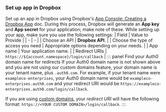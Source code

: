 ### Set up app in Dropbox
Set up an app in Dropbox using Dropbox's [App Console: Creating a Dropbox App](https://www.dropbox.com/developers/reference/getting-started#app%20console) doc. During this process, Dropbox will generate an **App key** and **App secret** for your application; make note of these.
While setting up your app, make sure you use the following settings:
| Field | Value to Provide |
| - | - |
| Choose an API | **Dropbox API**. |
| Choose the type of access you need | Appropriate options depending on your needs. |
| App name | Your application name. |
| Redirect URIs | `https://${account.namespace}/login/callback` |
::: panel Find your Auth0 domain name for redirects
If your Auth0 domain name is not shown above and you are not using our custom domains feature, your domain name is your tenant name, plus `.auth0.com`. For example, if your tenant name were `exampleco-enterprises`, your Auth0 domain name would be `exampleco-enterprises.auth0.com` and your redirect URI would be `https://exampleco-enterprises.auth0.com/login/callback`.

If you are using [custom domains](https://auth0.com/docs/custom-domains), your <dfn data-key="callback">redirect URI</dfn> will have the following format: `https://<YOUR CUSTOM DOMAIN>/login/callback`.
:::